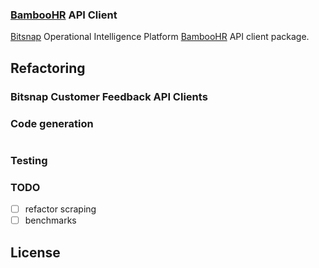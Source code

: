 ### [BambooHR]() API Client

[Bitsnap](https://bitsnap.io) Operational Intelligence Platform [BambooHR]() API client package.

## Refactoring

### Bitsnap Customer Feedback API Clients

### Code generation

```bash

```

### Testing

### TODO
 - [ ] refactor scraping
 - [ ] benchmarks

## License
